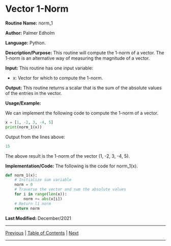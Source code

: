 # Vector 1-Norm

**Routine Name:** norm_1

**Author:** Palmer Edholm

**Language:** Python.

**Description/Purpose:** This routine will compute the 1-norm of a vector. The 1-norm is an alternative way of measuring
the magnitude of a vector.

**Input:** This routine has one input variable:

* x: Vector for which to compute the 1-norm.

**Output:** This routine returns a scalar that is the sum of the absolute values of the entries in the vector.

**Usage/Example:**

We can implement the following code to compute the 1-norm of a vector.
```python
x = [1, -2, 3, -4, 5]
print(norm_1(x))
```
Output from the lines above:
```python
15
```
The above result is the 1-norm of the vector (1, -2, 3, -4, 5).

**Implementation/Code:** The following is the code for norm_1(x).
```python
def norm_1(x):
    # Initialize sum variable
    norm = 0
    # Traverse the vector and sum the absolute values
    for i in range(len(x)):
        norm += abs(x[i])
    # Return l1 norm
    return norm
```
**Last Modified:** December/2021

<hr>

[Previous](outer_product.md)
| [Table of Contents](toc/manual_toc.md)
| [Next](vec_mag_l2.md)

<hr>
